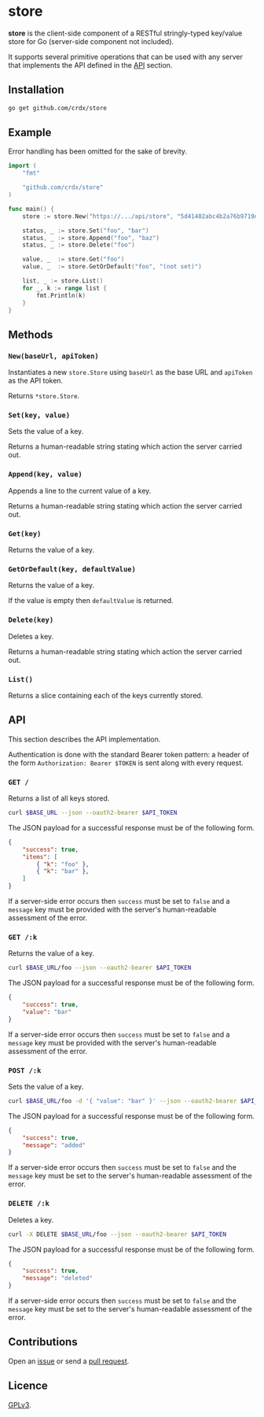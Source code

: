 # store

**store** is the client-side component of a RESTful stringly-typed key/value store for Go (server-side component not included).

It supports several primitive operations that can be used with any server that implements the API defined in the [API](#api) section.

## Installation

```sh
go get github.com/crdx/store
```

## Example

Error handling has been omitted for the sake of brevity.

```go
import (
    "fmt"

    "github.com/crdx/store"
)

func main() {
    store := store.New("https://.../api/store", "5d41402abc4b2a76b9719d911017c592")

    status, _ := store.Set("foo", "bar")
    status, _ := store.Append("foo", "baz")
    status, _ := store.Delete("foo")

    value, _  := store.Get("foo")
    value, _  := store.GetOrDefault("foo", "(not set)")

    list, _ := store.List()
    for _, k := range list {
        fmt.Println(k)
    }
}
```

## Methods

### `New(baseUrl, apiToken)`

Instantiates a new `store.Store` using `baseUrl` as the base URL and `apiToken` as the API token.

Returns `*store.Store`.

### `Set(key, value)`

Sets the value of a key.

Returns a human-readable string stating which action the server carried out.

### `Append(key, value)`

Appends a line to the current value of a key.

Returns a human-readable string stating which action the server carried out.

### `Get(key)`

Returns the value of a key.

### `GetOrDefault(key, defaultValue)`

Returns the value of a key.

If the value is empty then `defaultValue` is returned.

### `Delete(key)`

Deletes a key.

Returns a human-readable string stating which action the server carried out.

### `List()`

Returns a slice containing each of the keys currently stored.

## API

This section describes the API implementation.

Authentication is done with the standard Bearer token pattern: a header of the form `Authorization: Bearer $TOKEN` is sent along with every request.

### `GET /`

Returns a list of all keys stored.

```sh
curl $BASE_URL --json --oauth2-bearer $API_TOKEN
```

The JSON payload for a successful response must be of the following form.

```json
{
    "success": true,
    "items": [
        { "k": "foo" },
        { "k": "bar" },
    ]
}
```

If a server-side error occurs then `success` must be set to `false` and a `message` key must be provided with the server's human-readable assessment of the error.

### `GET /:k`

Returns the value of a key.

```sh
curl $BASE_URL/foo --json --oauth2-bearer $API_TOKEN
```

The JSON payload for a successful response must be of the following form.

```json
{
    "success": true,
    "value": "bar"
}
```

If a server-side error occurs then `success` must be set to `false` and a `message` key must be provided with the server's human-readable assessment of the error.

### `POST /:k`

Sets the value of a key.

```sh
curl $BASE_URL/foo -d '{ "value": "bar" }' --json --oauth2-bearer $API_TOKEN
```

The JSON payload for a successful response must be of the following form.

```json
{
    "success": true,
    "message": "added"
}
```

If a server-side error occurs then `success` must be set to `false` and the `message` key must be set to the server's human-readable assessment of the error.

### `DELETE /:k`

Deletes a key.

```sh
curl -X DELETE $BASE_URL/foo --json --oauth2-bearer $API_TOKEN
```

The JSON payload for a successful response must be of the following form.

```json
{
    "success": true,
    "message": "deleted"
}
```

If a server-side error occurs then `success` must be set to `false` and the `message` key must be set to the server's human-readable assessment of the error.

## Contributions

Open an [issue](https://github.com/crdx/store/issues) or send a [pull request](https://github.com/crdx/store/pulls).

## Licence

[GPLv3](LICENCE).
